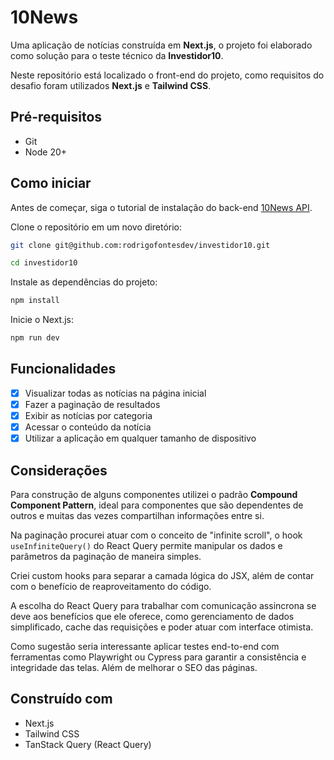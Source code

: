 # 10News

Uma aplicação de notícias construída em **Next.js**, o projeto foi elaborado como solução para o teste técnico da **Investidor10**.

Neste repositório está localizado o front-end do projeto, como requisitos do desafio foram utilizados **Next.js** e **Tailwind CSS**.

## Pré-requisitos

- Git
- Node 20+

## Como iniciar

Antes de começar, siga o tutorial de instalação do back-end [10News API](https://github.com/rodrigofontesdev/investidor10-api).

Clone o repositório em um novo diretório:

```sh
git clone git@github.com:rodrigofontesdev/investidor10.git
```

```sh
cd investidor10
```

Instale as dependências do projeto:

```sh
npm install
```

Inicie o Next.js:

```sh
npm run dev
```

## Funcionalidades

- [x] Visualizar todas as notícias na página inicial
- [x] Fazer a paginação de resultados
- [x] Exibir as notícias por categoria
- [x] Acessar o conteúdo da notícia
- [x] Utilizar a aplicação em qualquer tamanho de dispositivo

## Considerações

Para construção de alguns componentes utilizei o padrão **Compound Component Pattern**, ideal para componentes que são dependentes de outros e muitas das vezes compartilhan informações entre si.

Na paginação procurei atuar com o conceito de "infinite scroll", o hook `useInfiniteQuery()` do React Query permite manipular os dados e parâmetros da paginação de maneira simples.

Criei custom hooks para separar a camada lógica do JSX, além de contar com o benefício de reaproveitamento do código.

A escolha do React Query para trabalhar com comunicação assincrona se deve aos benefícios que ele oferece, como gerenciamento de dados simplificado, cache das requisições e poder atuar com interface otimista.

Como sugestão seria interessante aplicar testes end-to-end com ferramentas como Playwright ou Cypress para garantir a consistência e integridade das telas. Além de melhorar o SEO das páginas.

## Construído com

- Next.js
- Tailwind CSS
- TanStack Query (React Query)
